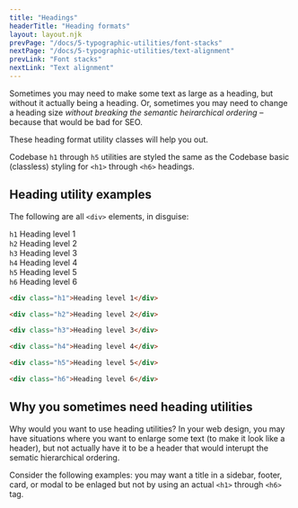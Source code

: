 ```yaml
---
title: "Headings"
headerTitle: "Heading formats"
layout: layout.njk
prevPage: "/docs/5-typographic-utilities/font-stacks"
nextPage: "/docs/5-typographic-utilities/text-alignment"
prevLink: "Font stacks"
nextLink: "Text alignment"
---
```


Sometimes you may need to make some text as large as a heading, but without it actually being a heading. Or, sometimes you may need to change a heading size _without breaking the semantic heirarchical ordering_ – because that would be bad for SEO.

These heading format utility classes will help you out.

Codebase `h1` through `h5` utilities are styled the same as the Codebase basic (classless) styling for `<h1>` through `<h6>` headings.

## Heading utility examples

The following are all `<div>` elements, in disguise:

<div class="my-6">
<div class="h1"><code>h1</code> Heading level 1</div>
<div class="h2"><code>h2</code> Heading level 2</div>
<div class="h3"><code>h3</code> Heading level 3</div>
<div class="h4"><code>h4</code> Heading level 4</div>
<div class="h5"><code>h5</code> Heading level 5</div>
<div class="h6"><code>h6</code> Heading level 6</div>
</div>

```html
<div class="h1">Heading level 1</div>

<div class="h2">Heading level 2</div>

<div class="h3">Heading level 3</div>

<div class="h4">Heading level 4</div>

<div class="h5">Heading level 5</div>

<div class="h6">Heading level 6</div>
```

## Why you sometimes need heading utilities

Why would you want to use heading utilities? In your web design, you may have situations where you want to enlarge some text (to make it look like a header), but not actually have it to be a header that would interupt the sematic hierarchical ordering.

Consider the following examples: you may want a title in a sidebar, footer, card, or modal to be enlaged but not by using an actual `<h1>` through `<h6>` tag.